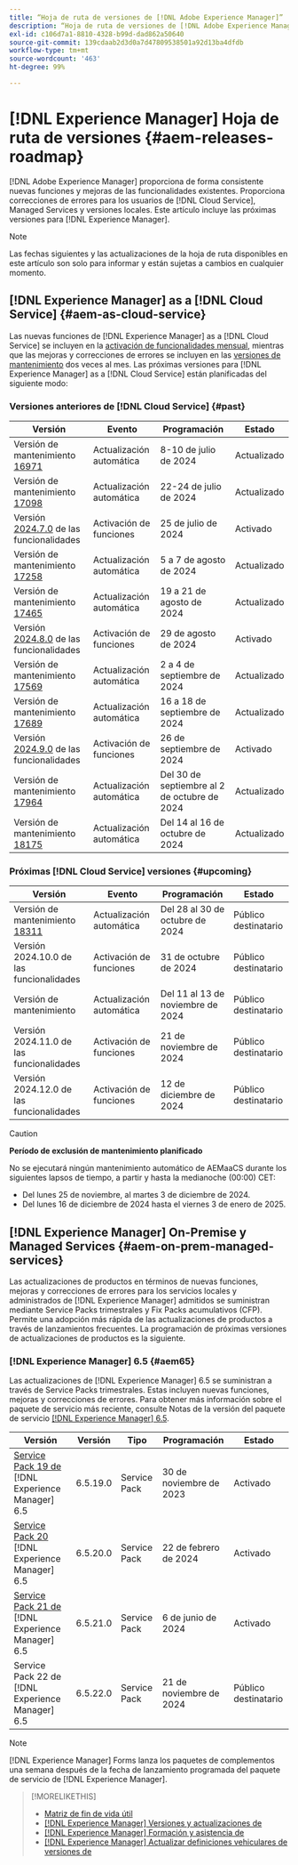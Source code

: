 ```yaml
---
title: “Hoja de ruta de versiones de [!DNL Adobe Experience Manager]”
description: “Hoja de ruta de versiones de [!DNL Adobe Experience Manager]”
exl-id: c106d7a1-8810-4328-b99d-dad862a50640
source-git-commit: 139cdaab2d3d0a7d47809538501a92d13ba4dfdb
workflow-type: tm+mt
source-wordcount: '463'
ht-degree: 99%

---
```



# [!DNL Experience Manager] Hoja de ruta de versiones {#aem-releases-roadmap}

[!DNL Adobe Experience Manager] proporciona de forma consistente nuevas funciones y mejoras de las funcionalidades existentes. Proporciona correcciones de errores para los usuarios de [!DNL Cloud Service], Managed Services y versiones locales. Este artículo incluye las próximas versiones para [!DNL Experience Manager].

>[!NOTE]
>
>Las fechas siguientes y las actualizaciones de la hoja de ruta disponibles en este artículo son solo para informar y están sujetas a cambios en cualquier momento.

## [!DNL Experience Manager] as a [!DNL Cloud Service] {#aem-as-cloud-service}

Las nuevas funciones de [!DNL Experience Manager] as a [!DNL Cloud Service] se incluyen en la [activación de funcionalidades mensual](https://experienceleague.adobe.com/es/docs/experience-manager-cloud-service/content/release-notes/release-notes/release-notes-current), mientras que las mejoras y correcciones de errores se incluyen en las [versiones de mantenimiento](https://experienceleague.adobe.com/es/docs/experience-manager-cloud-service/content/release-notes/maintenance/latest) dos veces al mes.
Las próximas versiones para [!DNL Experience Manager] as a [!DNL Cloud Service] están planificadas del siguiente modo:

### Versiones anteriores de [!DNL Cloud Service] {#past}

| Versión | Evento | Programación | Estado |
|---|---|---|---|
| Versión de mantenimiento [16971](https://experienceleague.adobe.com/es/docs/experience-manager-cloud-service/content/release-notes/maintenance/2024/2024-7-0#release-16971) | Actualización automática | 8-10 de julio de 2024 | Actualizado |
| Versión de mantenimiento [17098](https://experienceleague.adobe.com/es/docs/experience-manager-cloud-service/content/release-notes/maintenance/2024/2024-7-0#release-17098) | Actualización automática | 22-24 de julio de 2024 | Actualizado |
| Versión [2024.7.0](https://experienceleague.adobe.com/es/docs/experience-manager-cloud-service/content/release-notes/release-notes/2024/release-notes-2024-7-0) de las funcionalidades | Activación de funciones | 25 de julio de 2024 | Activado |
| Versión de mantenimiento [17258](https://experienceleague.adobe.com/es/docs/experience-manager-cloud-service/content/release-notes/maintenance/2024/2024-8-0#release-17258) | Actualización automática | 5 a 7 de agosto de 2024 | Actualizado |
| Versión de mantenimiento [17465](https://experienceleague.adobe.com/es/docs/experience-manager-cloud-service/content/release-notes/maintenance/2024/2024-8-0#release-17465) | Actualización automática | 19 a 21 de agosto de 2024 | Actualizado |
| Versión [2024.8.0](https://experienceleague.adobe.com/es/docs/experience-manager-cloud-service/content/release-notes/release-notes/2024/release-notes-2024-8-0) de las funcionalidades | Activación de funciones | 29 de agosto de 2024 | Activado |
| Versión de mantenimiento [17569](https://experienceleague.adobe.com/es/docs/experience-manager-cloud-service/content/release-notes/maintenance/2024/2024-9-0#release-17569) | Actualización automática | 2 a 4 de septiembre de 2024 | Actualizado |
| Versión de mantenimiento [17689](https://experienceleague.adobe.com/es/docs/experience-manager-cloud-service/content/release-notes/maintenance/2024/2024-9-0#release-17689) | Actualización automática | 16 a 18 de septiembre de 2024 | Actualizado |
| Versión [2024.9.0](https://experienceleague.adobe.com/es/docs/experience-manager-cloud-service/content/release-notes/release-notes/release-notes-current) de las funcionalidades | Activación de funciones | 26 de septiembre de 2024 | Activado |
| Versión de mantenimiento [17964](https://experienceleague.adobe.com/es/docs/experience-manager-cloud-service/content/release-notes/maintenance/2024/2024-10-0#release-17964) | Actualización automática | Del 30 de septiembre al 2 de octubre de 2024 | Actualizado |
| Versión de mantenimiento [18175](https://experienceleague.adobe.com/es/docs/experience-manager-cloud-service/content/release-notes/maintenance/2024/2024-10-0#release-18175) | Actualización automática | Del 14 al 16 de octubre de 2024 | Actualizado |

### Próximas [!DNL Cloud Service] versiones {#upcoming}

| Versión | Evento | Programación | Estado |
|---|---|---|---|
| Versión de mantenimiento [18311](https://experienceleague.adobe.com/es/docs/experience-manager-cloud-service/content/release-notes/maintenance/latest) | Actualización automática | Del 28 al 30 de octubre de 2024 | Público destinatario |
| Versión 2024.10.0 de las funcionalidades | Activación de funciones | 31 de octubre de 2024 | Público destinatario |
| Versión de mantenimiento | Actualización automática | Del 11 al 13 de noviembre de 2024 | Público destinatario |
| Versión 2024.11.0 de las funcionalidades | Activación de funciones | 21 de noviembre de 2024 | Público destinatario |
| Versión 2024.12.0 de las funcionalidades | Activación de funciones | 12 de diciembre de 2024 | Público destinatario |

>[!CAUTION]
>
>**Período de exclusión de mantenimiento planificado**
>
> No se ejecutará ningún mantenimiento automático de AEMaaCS durante los siguientes lapsos de tiempo, a partir y hasta la medianoche (00:00) CET:
>
>* Del lunes 25 de noviembre, al martes 3 de diciembre de 2024.
>* Del lunes 16 de diciembre de 2024 hasta el viernes 3 de enero de 2025.

## [!DNL Experience Manager] On-Premise y Managed Services {#aem-on-prem-managed-services}

Las actualizaciones de productos en términos de nuevas funciones, mejoras y correcciones de errores para los servicios locales y administrados de [!DNL Experience Manager] admitidos se suministran mediante Service Packs trimestrales y Fix Packs acumulativos (CFP). Permite una adopción más rápida de las actualizaciones de productos a través de lanzamientos frecuentes. La programación de próximas versiones de actualizaciones de productos es la siguiente.

### [!DNL Experience Manager] 6.5 {#aem65}

Las actualizaciones de [!DNL Experience Manager] 6.5 se suministran a través de Service Packs trimestrales. Estas incluyen nuevas funciones, mejoras y correcciones de errores. Para obtener más información sobre el paquete de servicio más reciente, consulte Notas de la versión del paquete de servicio [[!DNL Experience Manager]  6.5](https://experienceleague.adobe.com/es/docs/experience-manager-65/content/release-notes/release-notes).

| Versión | Versión | Tipo | Programación | Estado |
|---|---|---|---|---|
| [Service Pack 19 de ](https://experienceleague.adobe.com/es/docs/experience-manager-65/content/release-notes/service-pack/6-5-19)[!DNL Experience Manager] 6.5 | 6.5.19.0 | Service Pack | 30 de noviembre de 2023 | Activado |
| [Service Pack 20 ](https://experienceleague.adobe.com/es/docs/experience-manager-65/content/release-notes/service-pack/6-5-20)[!DNL Experience Manager] 6.5 | 6.5.20.0 | Service Pack | 22 de febrero de 2024 | Activado |
| [Service Pack 21 de ](https://experienceleague.adobe.com/es/docs/experience-manager-65/content/release-notes/release-notes)[!DNL Experience Manager] 6.5 | 6.5.21.0 | Service Pack | 6 de junio de 2024 | Activado |
| Service Pack 22 de [!DNL Experience Manager] 6.5 | 6.5.22.0 | Service Pack | 21 de noviembre de 2024 | Público destinatario |

>[!NOTE]
>
>[!DNL Experience Manager] Forms lanza los paquetes de complementos una semana después de la fecha de lanzamiento programada del paquete de servicio de [!DNL Experience Manager].

>[!MORELIKETHIS]
>
>* [Matriz de fin de vida útil](https://helpx.adobe.com/es/support/programs/eol-matrix.html)
>* [[!DNL Experience Manager] Versiones y actualizaciones de](https://experienceleague.adobe.com/es/docs/experience-manager-release-information/aem-release-updates/aem-releases-updates)
>* [[!DNL Experience Manager] Formación y asistencia de](https://experienceleague.adobe.com/es/docs/experience-manager-cloud-service)
>* [[!DNL Experience Manager] Actualizar definiciones vehiculares de versiones de](/help/using/update-release-vehicle-definitions.md)
